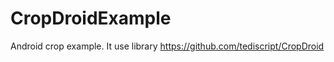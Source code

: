 CropDroidExample
================

Android crop example. It use library https://github.com/tediscript/CropDroid
